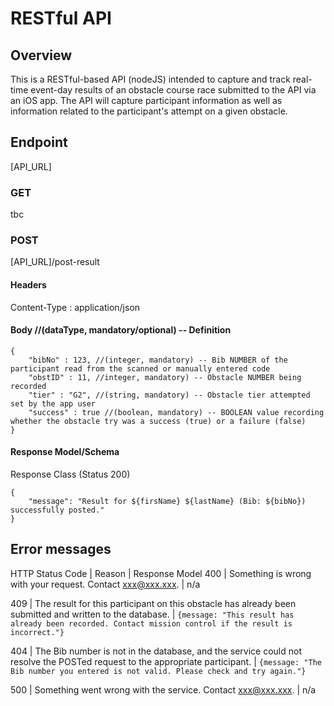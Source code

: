 # RESTful API

## Overview
This is a RESTful-based API (nodeJS) intended to capture and track real-time event-day results of an obstacle course race submitted to the API via an iOS app. The API will capture participant information as well as information related to the participant's attempt on a given obstacle.

## Endpoint
[API_URL]

### GET
tbc

### POST
[API_URL]/post-result

#### Headers
Content-Type :  application/json

#### Body //(dataType, mandatory/optional) -- Definition
```
{
	"bibNo" : 123, //(integer, mandatory) -- Bib NUMBER of the participant read from the scanned or manually entered code
	"obstID" : 11, //integer, mandatory) -- Obstacle NUMBER being recorded
	"tier" : "G2", //(string, mandatory) -- Obstacle tier attempted set by the app user
	"success" : true //(boolean, mandatory) -- BOOLEAN value recording whether the obstacle try was a success (true) or a failure (false)
}
```

#### Response Model/Schema
Response Class (Status 200)
```
{
    "message": "Result for ${firsName} ${lastName} (Bib: ${bibNo}) successfully posted."
}
```

## Error messages
HTTP Status Code | Reason | Response Model
400 | Something is wrong with your request. Contact xxx@xxx.xxx. | n/a

409 | The result for this participant on this obstacle has already been submitted and written to the database. | ```{message: "This result has already been recorded. Contact mission control if the result is incorrect."}```

404 | The Bib number is not in the database, and the service could not resolve the POSTed request to the appropriate participant. | ```{message: "The Bib number you entered is not valid. Please check and try again."}```

500 | Something went wrong with the service. Contact xxx@xxx.xxx. | n/a
